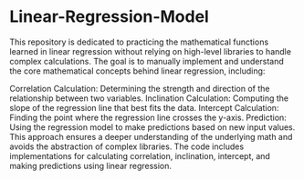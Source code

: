 # Linear-Regression-Model
This repository is dedicated to practicing the mathematical functions learned in linear regression without relying on high-level libraries to handle complex calculations. The goal is to manually implement and understand the core mathematical concepts behind linear regression, including:

Correlation Calculation: Determining the strength and direction of the relationship between two variables.
Inclination Calculation: Computing the slope of the regression line that best fits the data.
Intercept Calculation: Finding the point where the regression line crosses the y-axis.
Prediction: Using the regression model to make predictions based on new input values.
This approach ensures a deeper understanding of the underlying math and avoids the abstraction of complex libraries. The code includes implementations for calculating correlation, inclination, intercept, and making predictions using linear regression.
